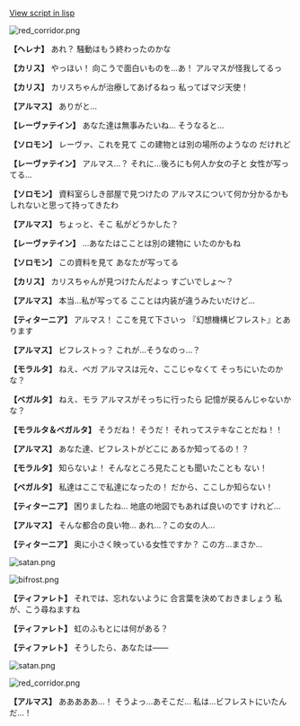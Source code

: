 [View script in lisp](../scripts/100804010.txt)

![red_corridor.png](../images/backgrounds/red_corridor.png)

**【ヘレナ】**
あれ？
騒動はもう終わったのかな

**【カリス】**
やっほい！
向こうで面白いものを…あ！
アルマスが怪我してるっ

**【カリス】**
カリスちゃんが治療してあげるねっ
私ってばマジ天使！

**【アルマス】**
ありがと…

**【レーヴァテイン】**
あなた達は無事みたいね…
そうなると…

**【ソロモン】**
レーヴァ、これを見て
この建物とは別の場所のようなの
だけれど

**【レーヴァテイン】**
アルマス…？
それに…後ろにも何人か女の子と
女性が写ってる…

**【ソロモン】**
資料室らしき部屋で見つけたの
アルマスについて何か分かるかも
しれないと思って持ってきたわ

**【アルマス】**
ちょっと、そこ
私がどうかした？

**【レーヴァテイン】**
…あなたはこことは別の建物に
いたのかもね

**【ソロモン】**
この資料を見て
あなたが写ってる

**【カリス】**
カリスちゃんが見つけたんだよっ
すごいでしょ～？

**【アルマス】**
本当…私が写ってる
こことは内装が違うみたいだけど…

**【ティターニア】**
アルマス！
ここを見て下さいっ
『幻想機構ビフレスト』とあります

**【アルマス】**
ビフレストっ？
これが…そうなのっ…？

**【モラルタ】**
ねえ、ベガ
アルマスは元々、ここじゃなくて
そっちにいたのかな？

**【ベガルタ】**
ねえ、モラ
アルマスがそっちに行ったら
記憶が戻るんじゃないかな？

**【モラルタ＆ベガルタ】**
そうだね！
そうだ！
それってステキなことだね！！

**【アルマス】**
あなた達、ビフレストがどこに
あるか知ってるの！？

**【モラルタ】**
知らないよ！
そんなところ見たことも聞いたことも
ない！

**【ベガルタ】**
私達はここで私達になったの！
だから、ここしか知らない！

**【ティターニア】**
困りましたね…
地底の地図でもあれば良いのです
けれど…

**【アルマス】**
そんな都合の良い物…
あれ…？この女の人…

**【ティターニア】**
奥に小さく映っている女性ですか？
この方…まさか…

![satan.png](../images/backgrounds/satan.png)

![bifrost.png](../images/backgrounds/bifrost.png)

**【ティファレト】**
それでは、忘れないように
合言葉を決めておきましょう
私が、こう尋ねますね

**【ティファレト】**
虹のふもとには何がある？

**【ティファレト】**
そうしたら、あなたは――

![satan.png](../images/backgrounds/satan.png)

![red_corridor.png](../images/backgrounds/red_corridor.png)

**【アルマス】**
あああああ…！
そうよっ…あそこだ…
私は…ビフレストにいたんだ…！